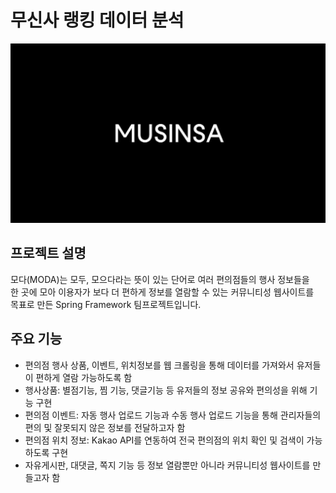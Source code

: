 # 무신사 랭킹 데이터 분석
<img src="/images/musinsaLogo.jpeg"/>

## 프로젝트 설명
모다(MODA)는 모두, 모으다라는 뜻이 있는 단어로 여러 편의점들의 행사 정보들을<br/>
한 곳에 모아 이용자가 보다 더 편하게 정보를 열람할 수 있는 커뮤니티성 웹사이트를<br/>
목표로 만든 Spring Framework 팀프로젝트입니다.

## 주요 기능
- 편의점 행사 상품, 이벤트, 위치정보를 웹 크롤링을 통해 데이터를 가져와서 유저들이 편하게 열람 가능하도록 함
- 행사상품: 별점기능, 찜 기능, 댓글기능 등 유저들의 정보 공유와 편의성을 위해 기능 구현
- 편의점 이벤트: 자동 행사 업로드 기능과 수동 행사 업로드 기능을 통해 관리자들의 편의 및 잘못되지 않은 정보를 전달하고자 함
- 편의점 위치 정보: Kakao API를 연동하여 전국 편의점의 위치 확인 및 검색이 가능하도록 구현
- 자유게시판, 대댓글, 쪽지 기능 등 정보 열람뿐만 아니라 커뮤니티성 웹사이트를 만들고자 함
